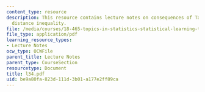 ```yaml
---
content_type: resource
description: This resource contains lecture notes on consequences of Talagrand?s convex-hull
  distance inequality.
file: /media/courses/18-465-topics-in-statistics-statistical-learning-theory-spring-2007/be9a80fa823d111d3b01a177e2ff89ca_l34.pdf
file_type: application/pdf
learning_resource_types:
- Lecture Notes
ocw_type: OCWFile
parent_title: Lecture Notes
parent_type: CourseSection
resourcetype: Document
title: l34.pdf
uid: be9a80fa-823d-111d-3b01-a177e2ff89ca
---
```

